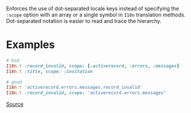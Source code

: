 
Enforces the use of dot-separated locale keys instead of specifying the `:scope` option
with an array or a single symbol in `I18n` translation methods.
Dot-separated notation is easier to read and trace the hierarchy.

# Examples

```ruby
# bad
I18n.t :record_invalid, scope: [:activerecord, :errors, :messages]
I18n.t :title, scope: :invitation

# good
I18n.t 'activerecord.errors.messages.record_invalid'
I18n.t :record_invalid, scope: 'activerecord.errors.messages'
```

[Source](http://www.rubydoc.info/gems/rubocop/RuboCop/Cop/Rails/DotSeparatedKeys)